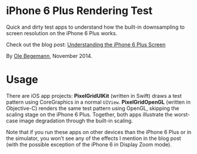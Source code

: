 # iPhone 6 Plus Rendering Test

Quick and dirty test apps to understand how the built-in downsampling to screen resolution on the iPhone 6 Plus works.

Check out the blog post: [Understanding the iPhone 6 Plus Screen](http://oleb.net/blog/2014/11/iphone-6-plus-screen/)

By [Ole Begemann](http://oleb.net), November 2014.

# Usage

There are iOS app projects: **PixelGridUIKit** (written in Swift) draws a test pattern using CoreGraphics in a normal `UIView`. **PixelGridOpenGL** (written in Objective-C) renders the same test pattern using OpenGL, skipping the scaling stage on the iPhone 6 Plus. Together, both apps illustrate the worst-case image degradation through the built-in scaling.

Note that if you run these apps on other devices than the iPhone 6 Plus or in the simulator, you won’t see any of the effects I mention in the blog post (with the possible exception of the iPhone 6 in Display Zoom mode).
